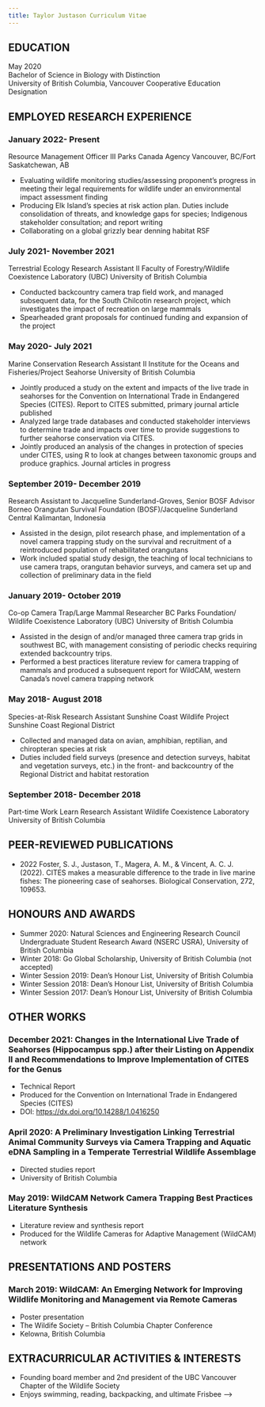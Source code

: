 ```yaml
---
title: Taylor Justason Curriculum Vitae
---
```

## EDUCATION
May 2020	
Bachelor of Science in Biology with Distinction					
University of British Columbia, Vancouver
Cooperative Education Designation

## EMPLOYED RESEARCH EXPERIENCE

### January 2022- Present 
Resource Management Officer III
Parks Canada Agency
Vancouver, BC/Fort Saskatchewan, AB
- Evaluating wildlife monitoring studies/assessing proponent’s progress in meeting their legal requirements for wildlife under an environmental impact assessment finding
- Producing Elk Island’s species at risk action plan. Duties include consolidation of threats, and knowledge gaps for species; Indigenous stakeholder consultation; and report writing
- Collaborating on a global grizzly bear denning habitat RSF

### July 2021- November 2021
Terrestrial Ecology Research Assistant II
Faculty of Forestry/Wildlife Coexistence Laboratory (UBC)
University of British Columbia
- Conducted backcountry camera trap field work, and managed subsequent data, for the South Chilcotin research project, which investigates the impact of recreation on large mammals
- Spearheaded grant proposals for continued funding and expansion of the project

### May 2020- July 2021
Marine Conservation Research Assistant II
Institute for the Oceans and Fisheries/Project Seahorse
University of British Columbia 
- Jointly produced a study on the extent and impacts of the live trade in seahorses for the Convention on International Trade in Endangered Species (CITES). Report to CITES submitted, primary journal article published
- Analyzed large trade databases and conducted stakeholder interviews to determine trade and impacts over time to provide suggestions to further seahorse conservation via CITES. 
- Jointly produced an analysis of the changes in protection of species under CITES, using R to look at changes between taxonomic groups and produce graphics. Journal articles in progress

### September 2019- December 2019
Research Assistant to Jacqueline Sunderland-Groves, Senior BOSF Advisor	
Borneo Orangutan Survival Foundation (BOSF)/Jacqueline Sunderland
Central Kalimantan, Indonesia
- Assisted in the design, pilot research phase, and implementation of a novel camera trapping study on the survival and recruitment of a reintroduced population of rehabilitated orangutans
- Work included spatial study design, the teaching of local technicians to use camera traps, orangutan behavior surveys, and camera set up and collection of preliminary data in the field

### January 2019- October 2019
Co-op Camera Trap/Large Mammal Researcher
BC Parks Foundation/ Wildlife Coexistence Laboratory (UBC)
University of British Columbia
- Assisted in the design of and/or managed three camera trap grids in southwest BC, with management consisting of periodic checks requiring extended backcountry trips. 
- Performed a best practices literature review for camera trapping of mammals and produced a subsequent report for WildCAM, western Canada’s novel camera trapping network

### May 2018- August 2018
Species-at-Risk Research Assistant
Sunshine Coast Wildlife Project
Sunshine Coast Regional District
- Collected and managed data on avian, amphibian, reptilian, and chiropteran species at risk
- Duties included field surveys (presence and detection surveys, habitat and vegetation surveys, etc.) in the front- and backcountry of the Regional District and habitat restoration

### September 2018- December 2018
Part-time Work Learn Research Assistant
Wildlife Coexistence Laboratory
University of British Columbia

## PEER-REVIEWED PUBLICATIONS

- 2022 Foster, S. J., Justason, T., Magera, A. M., & Vincent, A. C. J. (2022). CITES makes a measurable difference to the trade in live marine fishes: The pioneering case of seahorses. Biological Conservation, 272, 109653.

## HONOURS AND AWARDS

- Summer 2020: Natural Sciences and Engineering Research Council Undergraduate Student Research Award (NSERC USRA), University of British Columbia 
- Winter 2018: Go Global Scholarship, University of British Columbia (not accepted)
- Winter Session 2019: Dean’s Honour List, University of British Columbia
- Winter Session 2018: Dean’s Honour List, University of British Columbia
- Winter Session 2017: Dean’s Honour List, University of British Columbia

## OTHER WORKS

### December 2021: Changes in the International Live Trade of Seahorses (Hippocampus spp.) after their Listing on Appendix II and Recommendations to Improve Implementation of CITES for the Genus
  - Technical Report
  - Produced for the Convention on International Trade in Endangered Species (CITES)
  - DOI: https://dx.doi.org/10.14288/1.0416250
### April 2020: A Preliminary Investigation Linking Terrestrial Animal Community Surveys via Camera Trapping and Aquatic eDNA Sampling in a Temperate Terrestrial Wildlife Assemblage
  - Directed studies report
  - University of British Columbia
### May 2019: WildCAM Network Camera Trapping Best Practices Literature Synthesis
  - Literature review and synthesis report
  - Produced for the Wildlife Cameras for Adaptive Management (WildCAM) network

## PRESENTATIONS AND POSTERS

### March 2019: WildCAM: An Emerging Network for Improving Wildlife Monitoring and Management via Remote Cameras
  - Poster presentation
  - The Wildife Society – British Columbia Chapter Conference
  - Kelowna, British Columbia

## EXTRACURRICULAR ACTIVITIES & INTERESTS

- Founding board member and 2nd president of the UBC Vancouver Chapter of the Wildlife Society
- Enjoys swimming, reading, backpacking, and ultimate Frisbee -->


